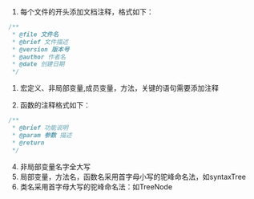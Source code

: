 1. 每个文件的开头添加文档注释，格式如下：
``` c++
/**
 * @file 文件名
 * @brief 文件描述
 * @version 版本号
 * @author 作者名
 * @date 创建日期
 */
```
1. 宏定义、非局部变量,成员变量，方法，关键的语句需要添加注释

2. 函数的注释格式如下：
``` c++
/**
 * @brief 功能说明
 * @param 参数 描述
 * @return 
 */
```
4. 非局部变量名字全大写
5. 局部变量，方法名，函数名采用首字母小写的驼峰命名法，如syntaxTree
6. 类名采用首字母大写的驼峰命名法：如TreeNode